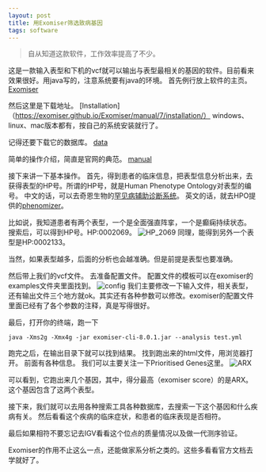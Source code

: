 ```yaml
---
layout: post
title: 用Exomiser筛选致病基因
tags: software
---
```

>自从知道这款软件，工作效率提高了不少。

这是一款输入表型和下机的vcf就可以输出与表型最相关的基因的软件。目前看来效果很好。用java写的，注意系统要有java的环境。
首先例行放上软件的主页。
[Exomiser](https://exomiser.github.io/Exomiser/)

然后这里是下载地址。
[Installation]（https://exomiser.github.io/Exomiser/manual/7/installation/）
windows、linux、mac版本都有，按自己的系统安装就行了。

记得还要下载它的数据库。
[data](https://data.monarchinitiative.org/exomiser/)

简单的操作介绍，简直是官网的典范。
[manual](https://exomiser.github.io/Exomiser/manual/7/exomiser/)

接下来讲一下基本操作。
首先，得到患者的临床信息，把表型信息分析出来，去获得表型的HP号。所谓的HP号，就是Human Phenotype Ontology对表型的编号。
中文的话，可以去奇恩生物的[罕见病辅助诊断系统](https://www.genomcan.cn/#/)。
英文的话，就去HPO提供的[phenomizer](http://compbio.charite.de/phenomizer/)。

比如说，我知道患者有两个表型，一个是全面强直阵挛，一个是癫痫持续状态。
搜索后，可以得到HP号。HP:0002069。
![HP_2069](https://github.com/pzweuj/pzweuj.github.io/raw/master/downloads/images/HP_0002069.png)
同理，能得到另外一个表型是HP:0002133。

当然，如果表型越多，后面的分析也会越准确。但是前提是表型也要准确。

然后带上我们的vcf文件。
去准备配置文件。
配置文件的模板可以在exomiser的examples文件夹里面找到。
![config](https://github.com/pzweuj/pzweuj.github.io/raw/master/downloads/images/config.png)
我们主要修改一下输入文件，相关表型，还有输出文件三个地方就ok。其实还有各种参数可以修改。exomiser的配置文件里面已经有了各个参数的注释，真是写得很好。

最后，打开你的终端，跑一下
```
java -Xms2g -Xmx4g -jar exomiser-cli-8.0.1.jar --analysis test.yml
```
跑完之后，在输出目录下就可以找到结果。
找到跑出来的html文件，用浏览器打开。
前面有各种信息。
我们可以主要关注一下Prioritised Genes这里。
![ARX](https://github.com/pzweuj/pzweuj.github.io/raw/master/downloads/images/ARX.png)

可以看到，它跑出来几个基因，其中，得分最高（exomiser score）的是ARX。这个基因包含了这两个表型。

接下来，我们就可以去用各种搜索工具各种数据库，去搜索一下这个基因和什么疾病有关。
然后看看这个疾病的临床症状，和患者的临床表现是否相符。

最后如果相符不要忘记去IGV看看这个位点的质量情况以及做一代测序验证。

Exomiser的作用不止这么一点，还能做家系分析之类的。这些多看看官方文档去学就好了。

[T_T]:老#跟我去爬金字塔啊